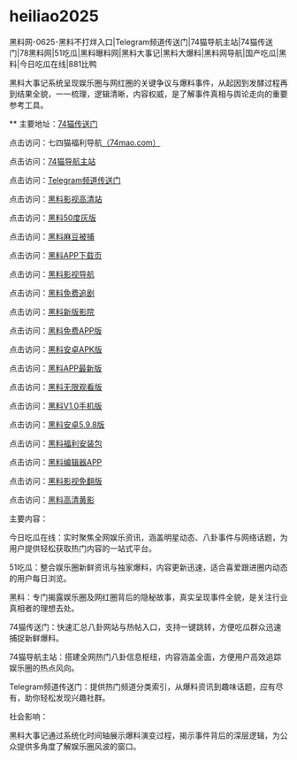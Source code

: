 # heiliao2025
黑料网-0625-黑料不打烊入口|Telegram频道传送门|74猫导航主站|74猫传送门|78黑料网|51吃瓜|黑料曝料网|黑料大事记|黑料大爆料|黑料网导航|国产吃瓜|黑料|今日吃瓜在线|881比鸭

黑料大事记系统呈现娱乐圈与网红圈的关键争议与爆料事件，从起因到发酵过程再到结果全貌，一一梳理，逻辑清晰，内容权威，是了解事件真相与舆论走向的重要参考工具。

** 主要地址：<a href="https://74mao.com/">74猫传送门</a>

点击访问：七四猫福利导航<a href="https://74mao.com/">（74mao.com）</a>

点击访问：<a href="https://74mao.com/">74猫导航主站</a>

点击访问：<a href="https://74mao.com/">Telegram频道传送门</a>

点击访问：<a href="https://hls-19.pages.dev/">黑料影视高清站</a>  

点击访问：<a href="https://50dh-01.pages.dev/">黑料50度灰版</a>  

点击访问：<a href="https://hj-1000.pages.dev/">黑料麻豆被捕</a>  

点击访问：<a href="https://hj-1001.pages.dev/">黑料APP下载页</a>  

点击访问：<a href="https://hj-1002.pages.dev/">黑料影视导航</a>  

点击访问：<a href="https://hj-1003.pages.dev/">黑料免费追剧</a>  

点击访问：<a href="https://hj-1004.pages.dev/">黑料新版影院</a>  

点击访问：<a href="https://hj-1008.pages.dev/">黑料免费APP版</a>  

点击访问：<a href="https://hj-1009.pages.dev/">黑料安卓APK版</a>  

点击访问：<a href="https://hj-1010.pages.dev/">黑料APP最新版</a>  

点击访问：<a href="https://hj-1011.pages.dev/">黑料无限观看版</a>  

点击访问：<a href="https://hj-1012.pages.dev/">黑料V1.0手机版</a>  

点击访问：<a href="https://hj-1013.pages.dev/">黑料安卓5.9.8版</a>  

点击访问：<a href="https://hj-1014.pages.dev/">黑料福利安装包</a>  

点击访问：<a href="https://hj-1015.pages.dev/">黑料编辑器APP</a>  

点击访问：<a href="https://hj-698.pages.dev/">黑料影视免翻版</a>  

点击访问：<a href="https://hj-699.pages.dev/">黑料高清黄影</a>  

主要内容：

今日吃瓜在线：实时聚焦全网娱乐资讯，涵盖明星动态、八卦事件与网络话题，为用户提供轻松获取热门内容的一站式平台。

51吃瓜：整合娱乐圈新鲜资讯与独家爆料，内容更新迅速，适合喜爱跟进圈内动态的用户每日浏览。

黑料：专门揭露娱乐圈及网红圈背后的隐秘故事，真实呈现事件全貌，是关注行业真相者的理想去处。

74猫传送门：快速汇总八卦网站与热帖入口，支持一键跳转，方便吃瓜群众迅速捕捉新鲜爆料。

74猫导航主站：搭建全网热门八卦信息枢纽，内容涵盖全面，方便用户高效追踪娱乐圈的热点风向。

Telegram频道传送门：提供热门频道分类索引，从爆料资讯到趣味话题，应有尽有，助你轻松发现兴趣社群。

社会影响：

黑料大事记通过系统化时间轴展示爆料演变过程，揭示事件背后的深层逻辑，为公众提供多角度了解娱乐圈风波的窗口。

<span style="display:none;">[Canonical link](）</span>
